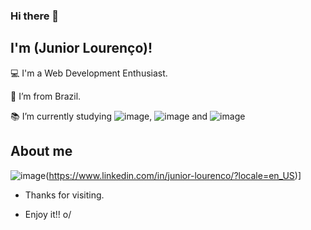 ### Hi there 👋

## I'm (Junior Lourenço)!

 

:computer: I'm a Web Development Enthusiast.

:house_with_garden: I’m from Brazil.

:books: I’m currently studying ![image](https://user-images.githubusercontent.com/56567317/132527707-802c8654-a776-47a7-8c1e-ddf83a546236.png), ![image](https://user-images.githubusercontent.com/56567317/132527934-71d69a88-9798-4ae5-b197-8a57eee0eac8.png) and ![image](https://user-images.githubusercontent.com/56567317/132528169-933c3cfd-43cd-40c1-bb4c-4cbe893f9ee0.png)

## About me

![image]({https://img.shields.io/badge/-LinkedIn-blue?style=flat-square&logo=Linkedin&logoColor=white&link=https://www.linkedin.com/in/junior-lourenco/?locale=en_US})(https://www.linkedin.com/in/junior-lourenco/?locale=en_US)]



- Thanks for visiting.

- Enjoy it!! o/
